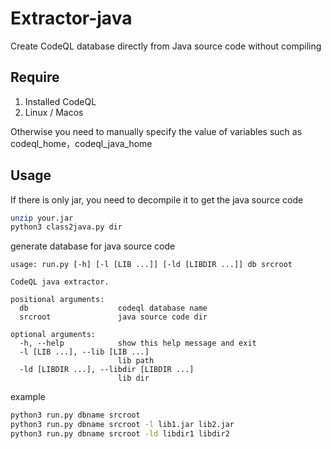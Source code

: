 # Extractor-java

Create CodeQL database directly from Java source code without compiling

## Require

1. Installed CodeQL
2. Linux / Macos

Otherwise you need to manually specify the value of variables such as codeql_home，codeql_java_home

## Usage

If there is only jar, you need to decompile it to get the java source code

```bash
unzip your.jar
python3 class2java.py dir
```

generate database for java source code

```text
usage: run.py [-h] [-l [LIB ...]] [-ld [LIBDIR ...]] db srcroot

CodeQL java extractor.

positional arguments:
  db                    codeql database name
  srcroot               java source code dir

optional arguments:
  -h, --help            show this help message and exit
  -l [LIB ...], --lib [LIB ...]
                        lib path
  -ld [LIBDIR ...], --libdir [LIBDIR ...]
                        lib dir
```

example

```bash
python3 run.py dbname srcroot
python3 run.py dbname srcroot -l lib1.jar lib2.jar
python3 run.py dbname srcroot -ld libdir1 libdir2
```